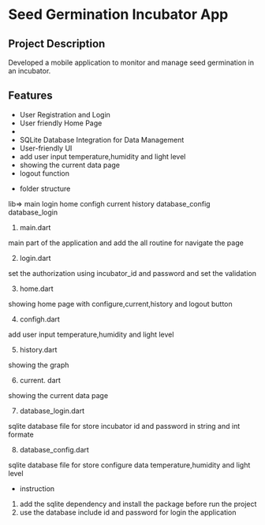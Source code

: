 # Seed Germination Incubator App

## Project Description
Developed a mobile application to monitor and manage seed germination in an incubator.



## Features
- User Registration and Login
- User friendly Home Page 
- 
- SQLite Database Integration for Data Management
- User-friendly UI
- add user input temperature,humidity and light level
- showing the current data page
- logout function

* folder structure 

lib=>
    main
    login
    home
    configh
    current
    history
    database_config
    database_login



1. main.dart

main part of the application and add the all routine for navigate the page

2. login.dart

set the authorization using incubator_id and password and set the validation

3. home.dart

showing home page with configure,current,history and logout button

4. configh.dart

add user input temperature,humidity and light level 

5. history.dart

showing the graph

6. current. dart

showing the current data page

7. database_login.dart

sqlite database file for store incubator id and password in string and int formate 

8.  database_config.dart

sqlite database file for store configure data temperature,humidity and light level 


* instruction

1. add the sqlite dependency and install the package before run the project
2. use the database include id and password for login the application

